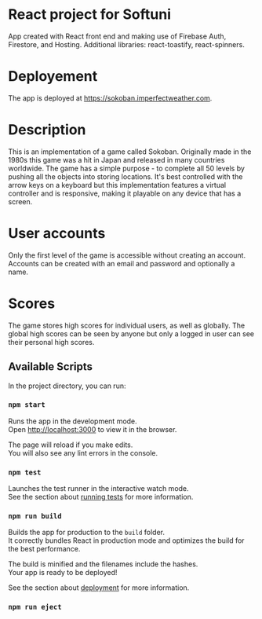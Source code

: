 # React project for Softuni

App created with React front end and making use of Firebase Auth, Firestore, and Hosting. Additional libraries: react-toastify, react-spinners.

# Deployement

The app is deployed at https://sokoban.imperfectweather.com.

# Description

This is an implementation of a game called Sokoban. Originally made in the 1980s this game was a hit in Japan and released in many countries worldwide.
The game has a simple purpose - to complete all 50 levels by pushing all the objects into storing locations. It's best controlled with the arrow keys on a keyboard but this implementation features a virtual controller and is responsive, making it playable on any device that has a screen.

# User accounts

Only the first level of the game is accessible without creating an account. Accounts can be created with an email and password and optionally a name.

# Scores

The game stores high scores for individual users, as well as globally. The global high scores can be seen by anyone but only a logged in user can see their personal high scores.

## Available Scripts

In the project directory, you can run:

### `npm start`

Runs the app in the development mode.\
Open [http://localhost:3000](http://localhost:3000) to view it in the browser.

The page will reload if you make edits.\
You will also see any lint errors in the console.

### `npm test`

Launches the test runner in the interactive watch mode.\
See the section about [running tests](https://facebook.github.io/create-react-app/docs/running-tests) for more information.

### `npm run build`

Builds the app for production to the `build` folder.\
It correctly bundles React in production mode and optimizes the build for the best performance.

The build is minified and the filenames include the hashes.\
Your app is ready to be deployed!

See the section about [deployment](https://facebook.github.io/create-react-app/docs/deployment) for more information.

### `npm run eject`


